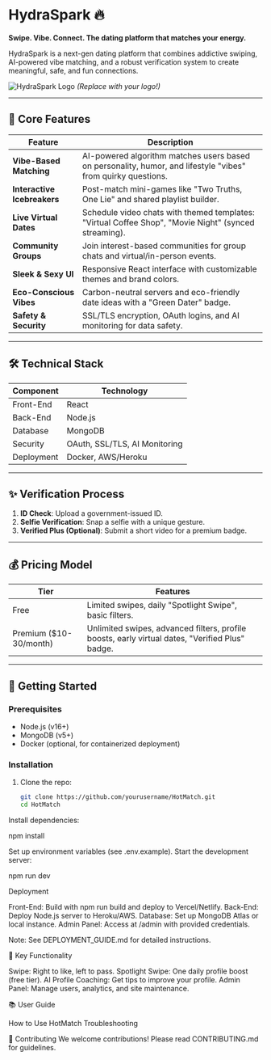 # HydraSpark 🔥

**Swipe. Vibe. Connect. The dating platform that matches your energy.**

 HydraSpark is a next-gen dating platform that combines addictive swiping, AI-powered vibe matching, and a robust verification system to create meaningful, safe, and fun connections.

![HydraSpark Logo](https://via.placeholder.com/150/0000FF/FFFFFF?text=HotMatch) *(Replace with your logo!)*

---

## 🌟 Core Features

| Feature                | Description                                                                 |
|------------------------|-----------------------------------------------------------------------------|
| **Vibe-Based Matching** | AI-powered algorithm matches users based on personality, humor, and lifestyle "vibes" from quirky questions. |
| **Interactive Icebreakers** | Post-match mini-games like "Two Truths, One Lie" and shared playlist builder. |
| **Live Virtual Dates**  | Schedule video chats with themed templates: "Virtual Coffee Shop", "Movie Night" (synced streaming). |
| **Community Groups**    | Join interest-based communities for group chats and virtual/in-person events. |
| **Sleek & Sexy UI**     | Responsive React interface with customizable themes and brand colors.       |
| **Eco-Conscious Vibes** | Carbon-neutral servers and eco-friendly date ideas with a "Green Dater" badge. |
| **Safety & Security**   | SSL/TLS encryption, OAuth logins, and AI monitoring for data safety.        |

---

## 🛠 Technical Stack

| Component      | Technology          |
|----------------|---------------------|
| Front-End      | React               |
| Back-End       | Node.js             |
| Database       | MongoDB             |
| Security       | OAuth, SSL/TLS, AI Monitoring |
| Deployment     | Docker, AWS/Heroku  |

---

## ✨ Verification Process

1. **ID Check**: Upload a government-issued ID.
2. **Selfie Verification**: Snap a selfie with a unique gesture.
3. **Verified Plus (Optional)**: Submit a short video for a premium badge.

---

## 💰 Pricing Model

| Tier       | Features                                                                 |
|------------|--------------------------------------------------------------------------|
| Free       | Limited swipes, daily "Spotlight Swipe", basic filters.                  |
| Premium ($10-30/month) | Unlimited swipes, advanced filters, profile boosts, early virtual dates, "Verified Plus" badge. |

---

## 🚀 Getting Started

### Prerequisites
- Node.js (v16+)
- MongoDB (v5+)
- Docker (optional, for containerized deployment)

### Installation
1. Clone the repo:
   ```bash
   git clone https://github.com/yourusername/HotMatch.git
   cd HotMatch

Install dependencies:

npm install

Set up environment variables (see .env.example).
Start the development server:

npm run dev

Deployment

Front-End: Build with npm run build and deploy to Vercel/Netlify.
Back-End: Deploy Node.js server to Heroku/AWS.
Database: Set up MongoDB Atlas or local instance.
Admin Panel: Access at /admin with provided credentials.


Note: See DEPLOYMENT_GUIDE.md for detailed instructions.


🎯 Key Functionality

Swipe: Right to like, left to pass.
Spotlight Swipe: One daily profile boost (free tier).
AI Profile Coaching: Get tips to improve your profile.
Admin Panel: Manage users, analytics, and site maintenance.


📚 User Guide

How to Use HotMatch
Troubleshooting


🤝 Contributing
We welcome contributions! Please read CONTRIBUTING.md for guidelines.
